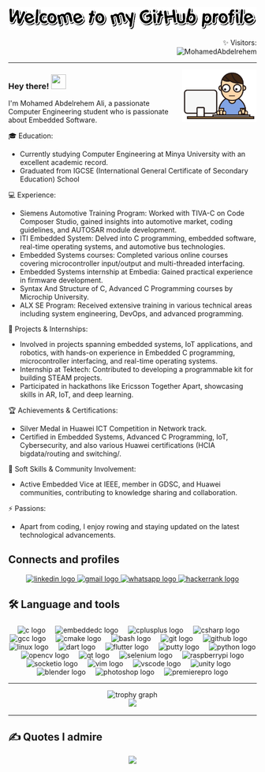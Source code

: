 <div align="center">
	<img src = "./images/Welcome.gif" > 
</div>

<p align="right">✨ Visitors: <br>   <img src="https://komarev.com/ghpvc/?username=MohamedAbdelrehem" alt="MohamedAbdelrehem" /> </p>

---------------------------------------------------------------------------------------------------------------------------------------------------------------------------------


<img width="30%" align="right" alt="Github" src="./images/coding.gif" />


### Hey there! <img src = "https://raw.githubusercontent.com/rahulbanerjee26/githubProfileReadmeGenerator/main/gifs/wave.gif" width = 30px height='30px'> 
I'm Mohamed Abdelrehem Ali, a passionate Computer Engineering student who is passionate about Embedded Software.

🎓 Education:
- Currently studying Computer Engineering at Minya University with an excellent academic record.
- Graduated from IGCSE (International General Certificate of Secondary Education) School

💻 Experience:
- Siemens Automotive Training Program: Worked with TIVA-C on Code Composer Studio, gained insights into automotive market, coding guidelines, and AUTOSAR module development.
- ITI Embedded System: Delved into C programming, embedded software, real-time operating systems, and automotive bus technologies.
- Embedded Systems courses: Completed various online courses covering microcontroller input/output and multi-threaded interfacing.
- Embedded Systems internship at Embedia: Gained practical experience in firmware development.
- Syntax And Structure of C, Advanced C Programming courses by Microchip University.
- ALX SE Program: Received extensive training in various technical areas including system engineering, DevOps, and advanced programming.

🚀 Projects & Internships:
- Involved in projects spanning embedded systems, IoT applications, and robotics, with hands-on experience in Embedded C programming, microcontroller interfacing, and real-time operating systems.
- Internship at Tektech: Contributed to developing a programmable kit for building STEAM projects.
- Participated in hackathons like Ericsson Together Apart, showcasing skills in AR, IoT, and deep learning.

🏆 Achievements & Certifications:
- Silver Medal in Huawei ICT Competition in Network track.
- Certified in Embedded Systems, Advanced C Programming, IoT, Cybersecurity, and also various Huawei certifications (HCIA bigdata/routing and switching/.

🌟 Soft Skills & Community Involvement:
- Active Embedded Vice at IEEE, member in GDSC, and Huawei communities, contributing to knowledge sharing and collaboration.

⚡ Passions:
- Apart from coding, I enjoy rowing and staying updated on the latest technological advancements.

</p>


###

<h2 align="left">Connects and profiles</h2>
<div align="center">
  <a href="https://www.linkedin.com/in/mohamed-abdelrehem/" target="_blank">
    <img src="https://img.shields.io/static/v1?message=LinkedIn&logo=linkedin&label=&color=0077B5&logoColor=white&labelColor=&style=for-the-badge" height="25" alt="linkedin logo"  />
  </a>
  <a href="mailto:mohamedabdelrehem32@gmail.com" target="_blank">
    <img src="https://img.shields.io/static/v1?message=Gmail&logo=gmail&label=&color=D14836&logoColor=white&labelColor=&style=for-the-badge" height="25" alt="gmail logo"  />
  </a>
  <a href="https://wa.me/+201011929211" target="_blank">
    <img src="https://img.shields.io/static/v1?message=Whatsapp&logo=whatsapp&label=&color=25D366&logoColor=white&labelColor=&style=for-the-badge" height="25" alt="whatsapp logo"  />
  </a>
  <a href="https://www.hackerrank.com/profile/mohamedabdelreh2" target="_blank">
    <img src="https://img.shields.io/static/v1?message=HackerRank&logo=hackerrank&label=&color=2EC866&logoColor=white&labelColor=&style=for-the-badge" height="25" alt="hackerrank logo"  />
  </a>
</div>

###

###

<h2 align="left">🛠 Language and tools</h2>

###

<div align="center">
  <img src="https://cdn.jsdelivr.net/gh/devicons/devicon/icons/c/c-original.svg" height="40" alt="c logo"  />
  <img width="12" />
  <img src="https://cdn.jsdelivr.net/gh/devicons/devicon/icons/embeddedc/embeddedc-original.svg" height="40" alt="embeddedc logo"  />
  <img width="12" />
  <img src="https://cdn.jsdelivr.net/gh/devicons/devicon/icons/cplusplus/cplusplus-original.svg" height="40" alt="cplusplus logo"  />
  <img width="12" />
  <img src="https://cdn.jsdelivr.net/gh/devicons/devicon/icons/csharp/csharp-original.svg" height="40" alt="csharp logo"  />
  <img width="12" />
  <img src="https://cdn.jsdelivr.net/gh/devicons/devicon/icons/gcc/gcc-original.svg" height="40" alt="gcc logo"  />
  <img width="12" />
  <img src="https://cdn.jsdelivr.net/gh/devicons/devicon/icons/cmake/cmake-original.svg" height="40" alt="cmake logo"  />
  <img width="12" />
  <img src="https://cdn.jsdelivr.net/gh/devicons/devicon/icons/bash/bash-original.svg" height="40" alt="bash logo"  />
  <img width="12" />
  <img src="https://cdn.jsdelivr.net/gh/devicons/devicon/icons/git/git-original.svg" height="40" alt="git logo"  />
  <img width="12" />
  <img src="https://cdn.jsdelivr.net/gh/devicons/devicon/icons/github/github-original.svg" height="40" alt="github logo"  />
  <img width="12" />
  <img src="https://cdn.jsdelivr.net/gh/devicons/devicon/icons/linux/linux-original.svg" height="40" alt="linux logo"  />
  <img width="12" />
  <img src="https://cdn.jsdelivr.net/gh/devicons/devicon/icons/dart/dart-original.svg" height="40" alt="dart logo"  />
  <img width="12" />
  <img src="https://cdn.jsdelivr.net/gh/devicons/devicon/icons/flutter/flutter-original.svg" height="40" alt="flutter logo"  />
  <img width="12" />
  <img src="https://cdn.jsdelivr.net/gh/devicons/devicon/icons/putty/putty-original.svg" height="40" alt="putty logo"  />
  <img width="12" />
  <img src="https://cdn.jsdelivr.net/gh/devicons/devicon/icons/python/python-original.svg" height="40" alt="python logo"  />
  <img width="12" />
  <img src="https://cdn.jsdelivr.net/gh/devicons/devicon/icons/opencv/opencv-original.svg" height="40" alt="opencv logo"  />
  <img width="12" />
  <img src="https://cdn.jsdelivr.net/gh/devicons/devicon/icons/qt/qt-original.svg" height="40" alt="qt logo"  />
  <img width="12" />
  <img src="https://cdn.jsdelivr.net/gh/devicons/devicon/icons/selenium/selenium-original.svg" height="40" alt="selenium logo"  />
  <img width="12" />
  <img src="https://cdn.jsdelivr.net/gh/devicons/devicon/icons/raspberrypi/raspberrypi-original.svg" height="40" alt="raspberrypi logo"  />
  <img width="12" />
  <img src="https://cdn.jsdelivr.net/gh/devicons/devicon/icons/socketio/socketio-original.svg" height="40" alt="socketio logo"  />
  <img width="12" />
  <img src="https://cdn.jsdelivr.net/gh/devicons/devicon/icons/vim/vim-original.svg" height="40" alt="vim logo"  />
  <img width="12" />
  <img src="https://cdn.jsdelivr.net/gh/devicons/devicon/icons/vscode/vscode-original.svg" height="40" alt="vscode logo"  />
  <img width="12" />
  <img src="https://cdn.jsdelivr.net/gh/devicons/devicon/icons/unity/unity-original.svg" height="40" alt="unity logo"  />
  <img width="12" />
  <img src="https://cdn.jsdelivr.net/gh/devicons/devicon/icons/blender/blender-original.svg" height="40" alt="blender logo"  />
  <img width="12" />
  <img src="https://cdn.jsdelivr.net/gh/devicons/devicon/icons/photoshop/photoshop-plain.svg" height="40" alt="photoshop logo"  />
  <img width="12" />
  <img src="https://cdn.jsdelivr.net/gh/devicons/devicon/icons/premierepro/premierepro-plain.svg" height="40" alt="premierepro logo"  />
</div>

---

<div align="center">
  <img src="https://github-profile-trophy.vercel.app?username=MohamedAbdelrehem&theme=dracula&column=-1&row=1&margin-w=8&margin-h=8&no-bg=false&no-frame=false&order=4" height="150" alt="trophy graph"  />
</div>
<div align="center">
  <img src="https://streak-stats.demolab.com?user=MohamedAbdelrehem&locale=en&mode=weekly&theme=tokyonight&hide_border=false&border_radius=5&order=3"  />
</div>



---------------------------------------------------------------------------------------------------------------------------------------------------------------------------------
<h2 align="left">✍️ Quotes I admire</h2>
<div align="center">
<img src="https://quotes-github-readme.vercel.app/api?type=horizontal&theme=dracula"/>
</div>

<!---
<h2 align="left">🚀 Projects</h2>

<table align="center">
  <tr>
    <td align="center">
      <a href="https://github.com/MohamedAbdelrehem/project1">
        <img src="https://via.placeholder.com/150" alt="Project 1" />
      </a>
      <br />
      <a href="https://github.com/MohamedAbdelrehem/project1">Project 1</a>
    </td>
    <td align="center">
      <a href="https://github.com/MohamedAbdelrehem/project2">
        <img src="https://via.placeholder.com/150" alt="Project 2" />
      </a>
      <br />
      <a href="https://github.com/MohamedAbdelrehem/project2">Project 2</a>
    </td>
    <td align="center">
      <a href="https://github.com/MohamedAbdelrehem/project3">
        <img src="https://via.placeholder.com/150" alt="Project 3" />
      </a>
      <br />
      <a href="https://github.com/MohamedAbdelrehem/project3">Project 3</a>
    </td>
  </tr>
  <tr>
    <td align="center">
      <a href="https://github.com/MohamedAbdelrehem/project4">
        <img src="https://via.placeholder.com/150" alt="Project 4" />
      </a>
      <br />
      <a href="https://github.com/MohamedAbdelrehem/project4">Project 4</a>
    </td>
    <td align="center">
      <a href="https://github.com/MohamedAbdelrehem/project5">
        <img src="https://via.placeholder.com/150" alt="Project 5" />
      </a>
      <br />
      <a href="https://github.com/MohamedAbdelrehem/project5">Project 5</a>
    </td>
    <td align="center">
      <a href="https://github.com/MohamedAbdelrehem/project6">
        <img src="https://via.placeholder.com/150" alt="Project 6" />
      </a>
      <br />
      <a href="https://github.com/MohamedAbdelrehem/project6">Project 6</a>
    </td>
  </tr>
</table>
-->


